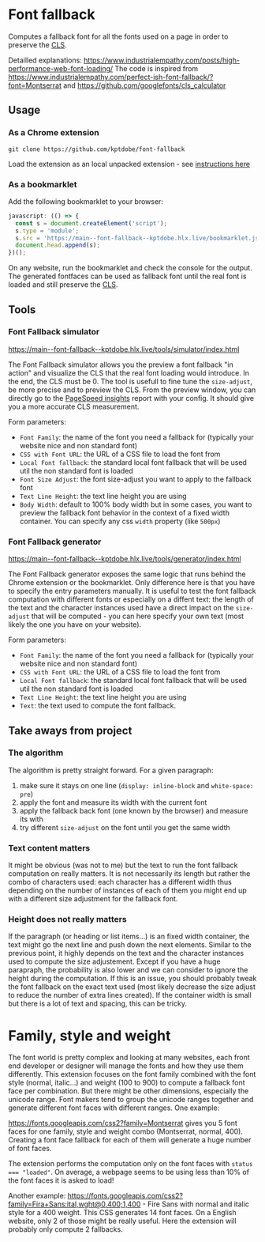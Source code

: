 # Font fallback

Computes a fallback font for all the fonts used on a page in order to preserve the [CLS](https://web.dev/cls/).

Detailled explanations: https://www.industrialempathy.com/posts/high-performance-web-font-loading/
The code is inspired from https://www.industrialempathy.com/perfect-ish-font-fallback/?font=Montserrat and https://github.com/googlefonts/cls_calculator

## Usage

### As a Chrome extension

```
git clone https://github.com/kptdobe/font-fallback
```

Load the extension as an local unpacked extension - see [instructions here](https://developer.chrome.com/docs/extensions/mv3/getstarted/#unpacked)

### As a bookmarklet
Add the following bookmarklet to your browser:

```js
javascript: (() => {
  const s = document.createElement('script');
  s.type = 'module';
  s.src = 'https://main--font-fallback--kptdobe.hlx.live/bookmarklet.js';
  document.head.append(s);
})();
```

On any website, run the bookmarklet and check the console for the output. The generated fontfaces can be used as fallback font until the real font is loaded and still preserve the [CLS](https://web.dev/cls/).

## Tools

### Font Fallback simulator

https://main--font-fallback--kptdobe.hlx.live/tools/simulator/index.html

The Font Fallback simulator allows you the preview a font fallback "in action" and visualize the CLS that the real font loading would introduce. In the end, the CLS must be 0.
The tool is usefull to fine tune the `size-adjust`, be more precise and to preview the CLS. From the preview window, you can directly go to the [PageSpeed insights](https://pagespeed.web.dev/report) report with your config. It should give you a more accurate CLS measurement.

Form parameters:

- `Font Family`: the name of the font you need a fallback for (typically your website nice and non standard font)
- `CSS with Font URL`: the URL of a CSS file to load the font from
- `Local Font fallback`: the standard local font fallback that will be used util the non standard font is loaded
- `Font Size Adjust`: the font size-adjust you want to apply to the fallback font
- `Text Line Height`: the text line height you are using
- `Body Width`: default to 100% body width but in some cases, you want to preview the fallback font behavior in the context of a fixed width container. You can specify any css `width` property (like `500px`)

### Font Fallback generator

https://main--font-fallback--kptdobe.hlx.live/tools/generator/index.html

The Font Fallback generator exposes the same logic that runs behind the Chrome extension or the bookmarklet. Only difference here is that you have to specify the entry parameters manually.
It is useful to test the font fallback computation with different fonts or especially on a diffent text: the length of the text and the character instances used have a direct impact on the `size-adjust` that will be computed - you can here specify your own text (most likely the one you have on your website).

Form parameters:

- `Font Family`: the name of the font you need a fallback for (typically your website nice and non standard font)
- `CSS with Font URL`: the URL of a CSS file to load the font from
- `Local Font fallback`: the standard local font fallback that will be used util the non standard font is loaded
- `Text Line Height`: the text line height you are using
- `Text`: the text used to compute the font fallback.

## Take aways from project

### The algorithm

The algorithm is pretty straight forward. For a given paragraph:

1. make sure it stays on one line (`display: inline-block` and `white-space: pre`)
2. apply the font and measure its width with the current font
3. apply the fallback back font (one known by the browser) and measure its with 
4. try different `size-adjust` on the font until you get the same width

### Text content matters

It might be obvious (was not to me) but the text to run the font fallback computation on really matters. It is not necessarily its length but rather the combo of characters used: each character has a different width thus depending on the number of instances of each of them you might end up with a different size adjustment for the fallback font.

### Height does not really matters

If the paragraph (or heading or list items...) is an fixed width container, the text might go the next line and push down the next elements. Similar to the previous point, it highly depends on the text and the character instances used to compute the size adjustement. Except if you have a huge parapraph, the probability is also lower and we can consider to ignore the height during the computation. If this is an issue, you should probably tweak the font fallback on the exact text used (most likely decrease the size adjust to reduce the number of extra lines created).
If the container width is small but there is a lot of text and spacing, this can be tricky.

# Family, style and weight

The font world is pretty complex and looking at many websites, each front end developer or designer will manage the fonts and how they use them differently. This extension focuses on the font family combined with the font style (normal, italic...) and weight (100 to 900) to compute a fallback font face per combination. But there might be other dimensions, especially the unicode range. Font makers tend to group the unicode ranges together and generate different font faces with different ranges. One example:

https://fonts.googleapis.com/css2?family=Montserrat gives you 5 font faces for one family, style and weight combo (Montserrat, normal, 400). Creating a font face fallback for each of them will generate a huge number of font faces. 

The extension performs the computation only on the font faces with `status === "loaded"`. On average, a webpage seems to be using less than 10% of the font faces it is asked to load!

Another example: https://fonts.googleapis.com/css2?family=Fira+Sans:ital,wght@0,400;1,400 - Fire Sans with normal and italic style for a 400 weight. This CSS generates 14 font faces. On a English website, only 2 of those might be really useful. Here the extension will probably only compute 2 fallbacks.